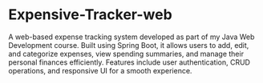 # Expensive-Tracker-web
A web-based expense tracking system developed as part of my Java Web Development course. Built using Spring Boot, it allows users to add, edit, and categorize expenses, view spending summaries, and manage their personal finances efficiently. Features include user authentication, CRUD operations, and responsive UI for a smooth experience.
